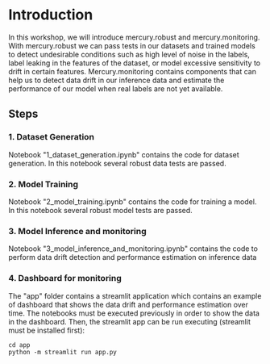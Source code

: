 # Introduction

In this workshop, we will introduce mercury.robust and mercury.monitoring. With mercury.robust we can pass tests in our datasets and trained models to detect undesirable conditions such as high level of noise in the labels, label leaking in the features of the dataset, or model excessive sensitivity to drift in certain features. Mercury.monitoring contains components that can help us to detect data drift in our inference data and estimate the performance of our model when real labels are not yet available.

## Steps

### 1. Dataset Generation

Notebook "1_dataset_generation.ipynb" contains the code for dataset generation. In this notebook several robust data tests are passed.

### 2. Model Training

Notebook "2_model_training.ipynb" contains the code for training a model. In this notebook several robust model tests are passed.

### 3. Model Inference and monitoring

Notebook "3_model_inference_and_monitoring.ipynb" contains the code to perform data drift detection and performance estimation on inference data

### 4. Dashboard for monitoring

The "app" folder contains a streamlit application which contains an example of dashboard that shows the data drift and performance estimation over time. The notebooks must be executed previously in order to show the data in the dashboard. Then, the streamlit app can be run executing (streamlit must be installed first):
```
cd app
python -m streamlit run app.py
```